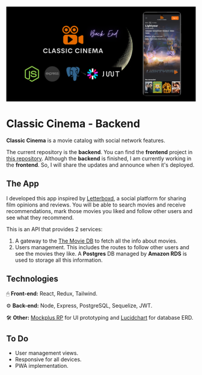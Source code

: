 ![Classic Cinema](./documents/Backend.png)

# Classic Cinema - Backend

**Classic Cinema** is a movie catalog with social network features.

The current repository is the **backend**. You can find the **frontend** project in [this repository](https://github.com/matiasjaliff/classic-cinema-client). Although the **backend** is finished, I am currently working in the **frontend**. So, I will share the updates and announce when it's deployed.

## The App

I developed this app inspired by [Letterboxd](https://letterboxd.com/), a social platform for sharing film opinions and reviews. You will be able to search movies and receive recommendations, mark those movies you liked and follow other users and see what they recommend.

This is an API that provides 2 services:
1. A gateway to the [The Movie DB](https://www.themoviedb.org/documentation/api) to fetch all the info about movies.
2. Users management. This includes the routes to follow other users and see the movies they like. A **Postgres** DB managed by **Amazon RDS** is used to storage all this information.

## Technologies

🖱 **Front-end:** React, Redux, Tailwind.

⚙️ **Back-end:** Node, Express, PostgreSQL, Sequelize, JWT.

🛠 **Other:** [Mockplus RP](https://rp.mockplus.com/) for UI prototyping and [Lucidchart](https://www.lucidchart.com/pages/es) for database ERD.

## To Do
- User management views.
- Responsive for all devices.
- PWA implementation.